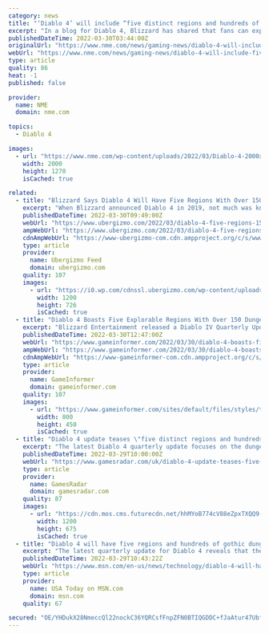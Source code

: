 ```yaml
---
category: news
title: "‘Diablo 4’ will include “five distinct regions and hundreds of dungeons”"
excerpt: "In a blog for Diablo 4, Blizzard has shared that fans can expect “five distinct regions and hundreds of dungeons” in the upcoming game, and detailed how the studio’s art team has designed each area."
publishedDateTime: 2022-03-30T03:44:00Z
originalUrl: "https://www.nme.com/news/gaming-news/diablo-4-will-include-five-distinct-regions-and-hundreds-of-dungeons-3193980"
webUrl: "https://www.nme.com/news/gaming-news/diablo-4-will-include-five-distinct-regions-and-hundreds-of-dungeons-3193980"
type: article
quality: 86
heat: -1
published: false

provider:
  name: NME
  domain: nme.com

topics:
  - Diablo 4

images:
  - url: "https://www.nme.com/wp-content/uploads/2022/03/Diablo-4-2000x1270-1.jpg"
    width: 2000
    height: 1270
    isCached: true

related:
  - title: "Blizzard Says Diablo 4 Will Have Five Regions With Over 150 Dungeons"
    excerpt: "When Blizzard announced Diablo 4 in 2019, not much was known about the game apart from a few concept art, and a couple of teaser trailers here ..."
    publishedDateTime: 2022-03-30T09:49:00Z
    webUrl: "https://www.ubergizmo.com/2022/03/diablo-4-five-regions-150-dungeons/"
    ampWebUrl: "https://www.ubergizmo.com/2022/03/diablo-4-five-regions-150-dungeons/amp/"
    cdnAmpWebUrl: "https://www-ubergizmo-com.cdn.ampproject.org/c/s/www.ubergizmo.com/2022/03/diablo-4-five-regions-150-dungeons/amp/"
    type: article
    provider:
      name: Ubergizmo Feed
      domain: ubergizmo.com
    quality: 107
    images:
      - url: "https://i0.wp.com/cdnssl.ubergizmo.com/wp-content/uploads/2019/11/diablo-4-4.jpg"
        width: 1200
        height: 726
        isCached: true
  - title: "Diablo 4 Boasts Five Explorable Regions With Over 150 Dungeons"
    excerpt: "Blizzard Entertainment released a Diablo IV Quarterly Update yesterday, and several devs chimed in on what the upcoming open-world RPG will offer players. Recently-appointed game director Joe Shely ..."
    publishedDateTime: 2022-03-30T12:47:00Z
    webUrl: "https://www.gameinformer.com/2022/03/30/diablo-4-boasts-five-explorable-regions-with-over-150-dungeons"
    ampWebUrl: "https://www.gameinformer.com/2022/03/30/diablo-4-boasts-five-explorable-regions-with-over-150-dungeons?amp"
    cdnAmpWebUrl: "https://www-gameinformer-com.cdn.ampproject.org/c/s/www.gameinformer.com/2022/03/30/diablo-4-boasts-five-explorable-regions-with-over-150-dungeons?amp"
    type: article
    provider:
      name: GameInformer
      domain: gameinformer.com
    quality: 107
    images:
      - url: "https://www.gameinformer.com/sites/default/files/styles/thumbnail/public/2022/03/30/d053d827/diablo4.jpg"
        width: 800
        height: 450
        isCached: true
  - title: "Diablo 4 update teases \"five distinct regions and hundreds of dungeons\""
    excerpt: "The latest Diablo 4 quarterly update focuses on the dungeons and biomes of Sanctuary, with art director Chris Ryder promising \"five distinct regions and hundreds of dungeons\" featuring dynamic regions ..."
    publishedDateTime: 2022-03-29T10:00:00Z
    webUrl: "https://www.gamesradar.com/uk/diablo-4-update-teases-five-distinct-regions-and-hundreds-of-dungeons/"
    type: article
    provider:
      name: GamesRadar
      domain: gamesradar.com
    quality: 87
    images:
      - url: "https://cdn.mos.cms.futurecdn.net/hhMYoB774cV88eZpxTXQQ9-1200-80.jpg"
        width: 1200
        height: 675
        isCached: true
  - title: "Diablo 4 will have five regions and hundreds of gothic dungeons"
    excerpt: "The latest quarterly update for Diablo 4 reveals that there’ll be more than 150 dungeons and five regions ripe for exploration. On Tuesday, Blizzard gave some insight into Diablo 4’s sprawling open ..."
    publishedDateTime: 2022-03-29T10:43:22Z
    webUrl: "https://www.msn.com/en-us/news/technology/diablo-4-will-have-five-regions-and-hundreds-of-gothic-dungeons/ar-AAVDuXv"
    type: article
    provider:
      name: USA Today on MSN.com
      domain: msn.com
    quality: 67

secured: "OE/YHDukX28NmeccQl22nockC36YQRCsfFnpZFN0BTIQGDDC+fJaAtur47UbfgDI4sNUQxot1i3oXRODDJukEOA/g97SazT6c8c9KmWUwCvK3I7f0lf1jzVVff6WiJyCRrV0/sxa6ZJI4jPgzbqJeFsfORZ0thrB8yHTBxlItm89v4OaJul/grxm8ywrwE0HqxT1GuGlOlEAJq/ZkxKAHnvK8EZhpDRo4PEOu1N+8BhKe+PetglHZtVLbSALJSj9d4rcfA5/L5WDLISWm2con4Itjjq1jBcufsVboCAqQhp7hnBxSbVaJItZ5v2QXZIwASkyH7h7iY+hNdRGCDl/cLQJpeCRYOUqttZRmcVDDIM=;Ewuc2x/qz9GJKDyZa7mZDg=="
---
```


